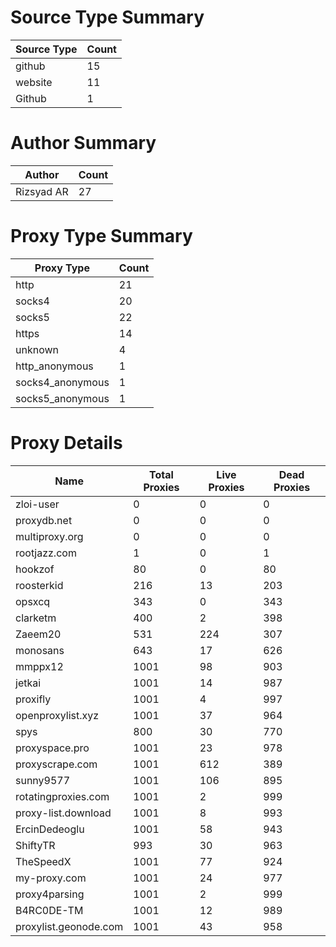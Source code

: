# Source Type Summary

| Source Type | Count |
|-------------|-------|
| github | 15 |
| website | 11 |
| Github | 1 |


# Author Summary

| Author | Count |
|--------|-------|
| Rizsyad AR | 27 |


# Proxy Type Summary

| Proxy Type | Count |
|------------|-------|
| http | 21 |
| socks4 | 20 |
| socks5 | 22 |
| https | 14 |
| unknown | 4 |
| http_anonymous | 1 |
| socks4_anonymous | 1 |
| socks5_anonymous | 1 |


# Proxy Details

| Name | Total Proxies | Live Proxies | Dead Proxies |
|------|---------------|--------------|---------------|
| zloi-user | 0 | 0 | 0 |
| proxydb.net | 0 | 0 | 0 |
| multiproxy.org | 0 | 0 | 0 |
| rootjazz.com | 1 | 0 | 1 |
| hookzof | 80 | 0 | 80 |
| roosterkid | 216 | 13 | 203 |
| opsxcq | 343 | 0 | 343 |
| clarketm | 400 | 2 | 398 |
| Zaeem20 | 531 | 224 | 307 |
| monosans | 643 | 17 | 626 |
| mmppx12 | 1001 | 98 | 903 |
| jetkai | 1001 | 14 | 987 |
| proxifly | 1001 | 4 | 997 |
| openproxylist.xyz | 1001 | 37 | 964 |
| spys | 800 | 30 | 770 |
| proxyspace.pro | 1001 | 23 | 978 |
| proxyscrape.com | 1001 | 612 | 389 |
| sunny9577 | 1001 | 106 | 895 |
| rotatingproxies.com | 1001 | 2 | 999 |
| proxy-list.download | 1001 | 8 | 993 |
| ErcinDedeoglu | 1001 | 58 | 943 |
| ShiftyTR | 993 | 30 | 963 |
| TheSpeedX | 1001 | 77 | 924 |
| my-proxy.com | 1001 | 24 | 977 |
| proxy4parsing | 1001 | 2 | 999 |
| B4RC0DE-TM | 1001 | 12 | 989 |
| proxylist.geonode.com | 1001 | 43 | 958 |
